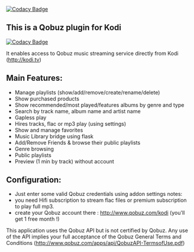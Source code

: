[![Codacy Badge](https://api.codacy.com/project/badge/Grade/cd58a99fe4f54d24b9bfe7276938a21d)](https://www.codacy.com/app/tidalf/plugin.audio.qobuz?utm_source=github.com&amp;utm_medium=referral&amp;utm_content=tidalf/plugin.audio.qobuz&amp;utm_campaign=Badge_Grade)

This is a Qobuz plugin for Kodi
-------------------------------

[![Codacy Badge](https://api.codacy.com/project/badge/Grade/d8a3887cb465415bb71cbec8c41ac375)](https://app.codacy.com/app/tidalf/plugin.audio.qobuz?utm_source=github.com&utm_medium=referral&utm_content=tidalf/plugin.audio.qobuz&utm_campaign=badger)

It enables access to Qobuz music streaming service directly from Kodi (http://kodi.tv)

Main Features: 
--------------

- Manage playlists (show/add/remove/create/rename/delete)
- Show purchased products
- Show recommended/most played/features  albums by genre and type 
- Search by track name, album name and artist name
- Gapless play
- Hires tracks, flac or mp3 play (using settings)
- Show and manage favorites
- Music Library bridge using flask
- Add/Remove Friends & browse their public playlists
- Genre browsing
- Public playlists
- Preview (1 min by track) without account 

Configuration:
--------------
- Just enter some valid Qobuz credentials using addon settings
notes: 
- you need Hifi subscription to stream flac files or premium subscription to play full mp3. 
- create your Qobuz account there : http://www.qobuz.com/kodi (you'll get 1 free month !) 

This application uses the Qobuz API but is not certified by Qobuz.
Any use of the API implies your full acceptance of the Qobuz General Terms and Conditions (http://www.qobuz.com/apps/api/QobuzAPI-TermsofUse.pdf)
